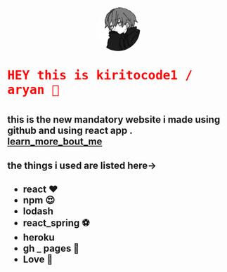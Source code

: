 <div style="width:100%; display:flex; justify-content:center; " align="center">
<img src="https://github.com/kiritocode1/kiritocode1.github.io/blob/main/public/kirito..png" style="width:100px; border-radius:50px; height:100px;"  align="center">
</div>


<h1 style="font-family:Consolas,monaco,monospace; color:red;">HEY this is kiritocode1 / aryan 👹<h1>


## this is the new  mandatory website i made using github and using react app . [learn_more_bout_me](https://github.com/kiritocode1) 
<!--! to learn more on how i deployed this go and watch -> https://www.youtube.com/watch?v=F8s4Ng-re0E -->

<h2>the things i used are listed here-><h2>

- react ❤️
- npm 😍
- lodash 
- react_spring ⚽
- heroku
- gh _ pages 🚀
- Love 🖤
